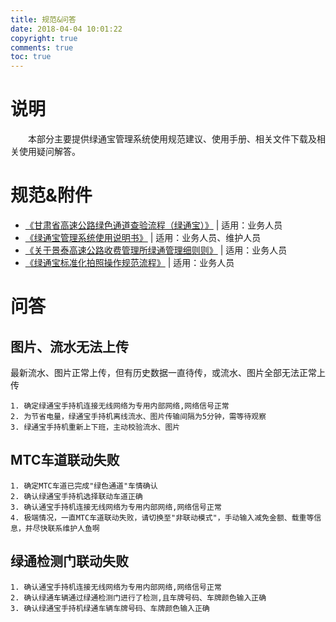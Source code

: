 ```yaml
---
title: 规范&问答
date: 2018-04-04 10:01:22
copyright: true
comments: true
toc: true
---
```


# 说明
&emsp;&emsp;本部分主要提供绿通宝管理系统使用规范建议、使用手册、相关文件下载及相关使用疑问解答。

# 规范&附件 
* <a href="/design/docs/甘肃省高速公路绿色通道查验流程（绿通宝）.doc">《甘肃省高速公路绿色通道查验流程（绿通宝）》</a> | 适用：业务人员
* <a href="/design/docs/绿通宝管理系统使用说明书.doc">《绿通宝管理系统使用说明书》</a> | 适用：业务人员、维护人员
* <a href="/design/docs/关于景泰高速公路收费管理所绿通管理细则则.doc">《关于景泰高速公路收费管理所绿通管理细则则》</a> | 适用：业务人员
* <a href="/design/docs/绿通宝标准化拍照操作规范流程.doc">《绿通宝标准化拍照操作规范流程》</a> | 适用：业务人员 

# 问答
## 图片、流水无法上传
最新流水、图片正常上传，但有历史数据一直待传，或流水、图片全部无法正常上传
~~~
1. 确定绿通宝手持机连接无线网络为专用内部网络,网络信号正常
2. 为节省电量，绿通宝手持机离线流水、图片传输间隔为5分钟，需等待观察
3. 绿通宝手持机重新上下班，主动校验流水、图片
~~~

## MTC车道联动失败
~~~
1. 确定MTC车道已完成"绿色通道"车情确认
2. 确认绿通宝手持机选择联动车道正确
3. 确认通宝手持机连接无线网络为专用内部网络,网络信号正常
4. 极端情况，一直MTC车道联动失败，请切换至"非联动模式"，手动输入减免金额、载重等信息，并尽快联系维护人鱼啊
~~~

## 绿通检测门联动失败
~~~
1. 确认通宝手持机连接无线网络为专用内部网络,网络信号正常
2. 确认绿通车辆通过绿通检测门进行了检测,且车牌号码、车牌颜色输入正确
3. 确认绿通宝手持机绿通车辆车牌号码、车牌颜色输入正确
~~~